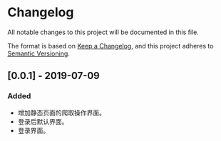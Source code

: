 # Changelog
All notable changes to this project will be documented in this file.

The format is based on [Keep a Changelog](https://keepachangelog.com/en/1.0.0/),
and this project adheres to [Semantic Versioning](https://semver.org/spec/v2.0.0.html).

## [0.0.1] - 2019-07-09
### Added
- 增加静态页面的爬取操作界面。
- 登录后默认界面。
- 登录界面。
